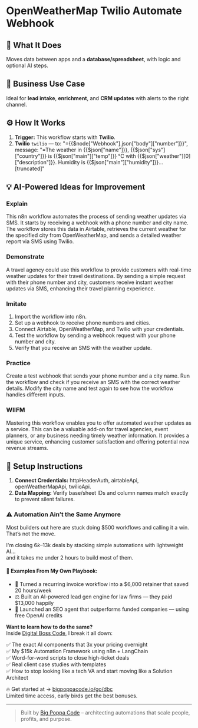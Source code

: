 # OpenWeatherMap Twilio Automate Webhook
  ## 🚀 What It Does
  Moves data between apps and a **database/spreadsheet**, with logic and optional AI steps.
  
  ## 💼 Business Use Case
  Ideal for **lead intake**, **enrichment**, and **CRM updates** with alerts to the right channel.
  
  ## ⚙️ How It Works
  1. **Trigger:** This workflow starts with **Twilio**.
  2. **Twilio** `twilio` — to: "={{$node["Webhook"].json["body"]["number"]}}", message: "=The weather in {{$json["name"]}}, {{$json["sys"]["country"]}} is {{$json["main"]["temp"]}} ℃ with {{$json["weather"][0]["description"]}}. Humidity is {{$json["main"]["humidity"]}}…[truncated]"
  
  ## 💡 AI-Powered Ideas for Improvement
  ### Explain
This n8n workflow automates the process of sending weather updates via SMS. It starts by receiving a webhook with a phone number and city name. The workflow stores this data in Airtable, retrieves the current weather for the specified city from OpenWeatherMap, and sends a detailed weather report via SMS using Twilio.

### Demonstrate
A travel agency could use this workflow to provide customers with real-time weather updates for their travel destinations. By sending a simple request with their phone number and city, customers receive instant weather updates via SMS, enhancing their travel planning experience.

### Imitate
1. Import the workflow into n8n.
2. Set up a webhook to receive phone numbers and cities.
3. Connect Airtable, OpenWeatherMap, and Twilio with your credentials.
4. Test the workflow by sending a webhook request with your phone number and city.
5. Verify that you receive an SMS with the weather update.

### Practice
Create a test webhook that sends your phone number and a city name. Run the workflow and check if you receive an SMS with the correct weather details. Modify the city name and test again to see how the workflow handles different inputs.

### WIIFM
Mastering this workflow enables you to offer automated weather updates as a service. This can be a valuable add-on for travel agencies, event planners, or any business needing timely weather information. It provides a unique service, enhancing customer satisfaction and offering potential new revenue streams.
  
  ## 🔧 Setup Instructions
  1. **Connect Credentials:** httpHeaderAuth, airtableApi, openWeatherMapApi, twilioApi.
2. **Data Mapping:** Verify base/sheet IDs and column names match exactly to prevent silent failures.
  
### ⚠️ Automation Ain’t the Same Anymore

Most builders out here are stuck doing $500 workflows and calling it a win.  
That’s not the move.  

I'm closing $6k–$13k deals by stacking simple automations with lightweight AI...  
and it takes me under 2 hours to build most of them.

#### 🧠 Examples From My Own Playbook:
- 🔁 Turned a recurring invoice workflow into a $6,000 retainer that saved 20 hours/week  
- ⚖️ Built an AI-powered lead gen engine for law firms — they paid $13,000 happily  
- 🚀 Launched an SEO agent that outperforms funded companies — using free OpenAI credits  

**Want to learn how to do the same?**  
Inside [Digital Boss Code](https://bigpoppacode.io/go/dbc), I break it all down:

✅ The exact AI components that 3x your pricing overnight  
✅ My $15k Automation Framework using n8n + LangChain  
✅ Word-for-word scripts to close high-ticket deals  
✅ Real client case studies with templates  
✅ How to stop looking like a tech VA and start moving like a Solution Architect  

🔥 Get started at → [bigpoppacode.io/go/dbc](https://bigpoppacode.io/go/dbc)  
Limited time access, early birds get the best bonuses.

---
> Built by [Big Poppa Code](https://bigpoppacode.io) – architecting automations that scale people, profits, and purpose.
  